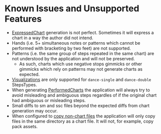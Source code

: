 # Known Issues and Unsupported Features

- [ExpressedChart](../../StepManiaLibrary/docs/ExpressedChart.md) generation is not perfect. Sometimes it will express a chart in a way the author did not intend.
- Hands (i.e. 5+ simultaneous notes or patterns which cannot be performed with bracketing by two feet) are not supported.
- Patterns (i.e. the same group of steps repeated in the same chart) are not understood by the application and will not be preserved.
	- As such, charts which use negative stops gimmicks or other gimmicks which rely on patterns may not generate charts as expected.
- [Visualizations](Visualizations.md) are only supported for `dance-single` and `dance-double` StepsTypes.
- When generating [PerformedCharts](../../StepManiaLibrary/docs/PerformedChart.md) the application will always try to avoid misleading and ambiguous steps regardles of if the original chart had ambiguous or misleading steps.
- Small diffs to sm and ssc files beyond the expected diffs from chart generation may occur.
- When configured to [copy non-chart files](Config.md/#output) the application will only copy files in the same directory as a chart file. It will not, for example, copy pack assets.